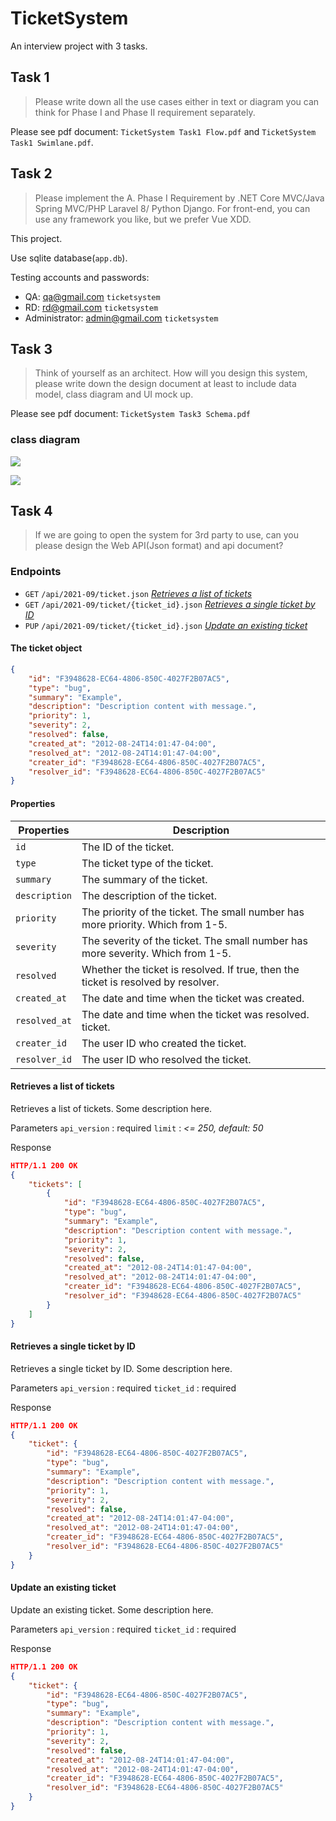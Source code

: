 # TicketSystem

An interview project with 3 tasks.

## Task 1

> Please write down all the use cases either in text or diagram you can think for Phase I and Phase II requirement separately.

Please see pdf document: `TicketSystem Task1 Flow.pdf` and `TicketSystem Task1 Swimlane.pdf`.

## Task 2

> Please implement the A. Phase I Requirement by .NET Core MVC/Java Spring MVC/PHP Laravel 8/ Python Django. For front-end, you can use any framework you like, but we prefer Vue XDD.

This project.

Use sqlite database(`app.db`).

Testing accounts and passwords:

- QA: qa@gmail.com `ticketsystem`
- RD: rd@gmail.com `ticketsystem`
- Administrator: admin@gmail.com `ticketsystem`

## Task 3

> Think of yourself as an architect. How will you design this system, please write down the design document at least to include data model, class diagram and UI mock up.

Please see pdf document: `TicketSystem Task3 Schema.pdf`

### class diagram

![](https://i.imgur.com/W6eiz8q.png)

![](https://i.imgur.com/U9204QC.png)

## Task 4

> If we are going to open the system for 3rd party to use, can you please design the Web API(Json format) and api document?

### Endpoints

- `GET` `/api/2021-09/ticket.json`
  [_Retrieves a list of tickets_](#retrieves-a-list-of-tickets)
- `GET` `/api/2021-09/ticket/{ticket_id}.json`
  [_Retrieves a single ticket by ID_](#retrieves-a-single-ticket-by-id)
- `PUP` `/api/2021-09/ticket/{ticket_id}.json`
  [_Update an existing ticket_](#update-an-existing-ticket)

#### The ticket object

```json
{
	"id": "F3948628-EC64-4806-850C-4027F2B07AC5",
	"type": "bug",
	"summary": "Example",
	"description": "Description content with message.",
	"priority": 1,
	"severity": 2,
	"resolved": false,
	"created_at": "2012-08-24T14:01:47-04:00",
	"resolved_at": "2012-08-24T14:01:47-04:00",
	"creater_id": "F3948628-EC64-4806-850C-4027F2B07AC5",
	"resolver_id": "F3948628-EC64-4806-850C-4027F2B07AC5"
}
```

#### Properties

| Properties    | Description                                                                       |
| ------------- | --------------------------------------------------------------------------------- |
| `id`          | The ID of the ticket.                                                             |
| `type`        | The ticket type of the ticket.                                                    |
| `summary`     | The summary of the ticket.                                                        |
| `description` | The description of the ticket.                                                    |
| `priority`    | The priority of the ticket. The small number has more priority. Which from 1-5.   |
| `severity`    | The severity of the ticket. The small number has more severity. Which from 1-5.   |
| `resolved`    | Whether the ticket is resolved. If true, then the ticket is resolved by resolver. |
| `created_at`  | The date and time when the ticket was created.                                    |
| `resolved_at` | The date and time when the ticket was resolved. ticket.                           |
| `creater_id`  | The user ID who created the ticket.                                               |
| `resolver_id` | The user ID who resolved the ticket.                                              |

#### Retrieves a list of tickets

Retrieves a list of tickets. Some description here.

Parameters
`api_version` : required
`limit` : _<= 250, default: 50_

Response

```json
HTTP/1.1 200 OK
{
	"tickets": [
		{
			"id": "F3948628-EC64-4806-850C-4027F2B07AC5",
			"type": "bug",
			"summary": "Example",
			"description": "Description content with message.",
			"priority": 1,
			"severity": 2,
			"resolved": false,
			"created_at": "2012-08-24T14:01:47-04:00",
			"resolved_at": "2012-08-24T14:01:47-04:00",
			"creater_id": "F3948628-EC64-4806-850C-4027F2B07AC5",
			"resolver_id": "F3948628-EC64-4806-850C-4027F2B07AC5"
		}
	]
}
```

#### Retrieves a single ticket by ID

Retrieves a single ticket by ID. Some description here.

Parameters
`api_version` : required
`ticket_id` : required

Response

```json
HTTP/1.1 200 OK
{
	"ticket": {
		"id": "F3948628-EC64-4806-850C-4027F2B07AC5",
		"type": "bug",
		"summary": "Example",
		"description": "Description content with message.",
		"priority": 1,
		"severity": 2,
		"resolved": false,
		"created_at": "2012-08-24T14:01:47-04:00",
		"resolved_at": "2012-08-24T14:01:47-04:00",
		"creater_id": "F3948628-EC64-4806-850C-4027F2B07AC5",
		"resolver_id": "F3948628-EC64-4806-850C-4027F2B07AC5"
	}
}
```

#### Update an existing ticket

Update an existing ticket. Some description here.

Parameters
`api_version` : required
`ticket_id` : required

Response

```json
HTTP/1.1 200 OK
{
	"ticket": {
		"id": "F3948628-EC64-4806-850C-4027F2B07AC5",
		"type": "bug",
		"summary": "Example",
		"description": "Description content with message.",
		"priority": 1,
		"severity": 2,
		"resolved": false,
		"created_at": "2012-08-24T14:01:47-04:00",
		"resolved_at": "2012-08-24T14:01:47-04:00",
		"creater_id": "F3948628-EC64-4806-850C-4027F2B07AC5",
		"resolver_id": "F3948628-EC64-4806-850C-4027F2B07AC5"
	}
}
```
